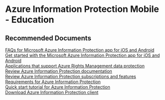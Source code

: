 <properties
	pageTitle="Azure Information Protection Mobile - Education"
	description="Azure Information Protection Mobile - Education"
	service="microsoft.aip"
	resource="aip"
	authors="orbarak-ms"
	ms.author="orbarak"
	articleId="Mobile_Education"
	displayOrder=""
	selfHelpType="generic"
	supportTopicIds="32584341"
	resourceTags=""
	productPesIds="14997"
	cloudEnvironments="public"
/>

# Azure Information Protection Mobile - Education

## **Recommended Documents**

[FAQs for Microsoft Azure Information Protection app for iOS and Android](https://docs.microsoft.com/azure/information-protection/rms-client/mobile-app-faq)<br>
[Get started with the Microsoft Azure Information Protection app for iOS and Android](https://docs.microsoft.com/azure/information-protection/rms-client/mobile-app-get-started)<br>
[Applications that support Azure Rights Management data protection](https://docs.microsoft.com/azure/information-protection/requirements-applications)<br>
[Review Azure Information Protection documentation](https://aka.ms/aipdocs)<br>
[Review Azure Information Protection subscriptions and features](https://azure.microsoft.com/pricing/details/information-protection)<br>
[Requirements for Azure Information Protection](https://docs.microsoft.com/azure/information-protection/get-started/requirements)<br>
[Quick start tutorial for Azure Information Protection](https://docs.microsoft.com/azure/information-protection/get-started/infoprotect-quick-start-tutorial)<br>
[Download Azure Information Protection client](http://aka.ms/aipclient)
